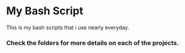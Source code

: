# My Bash Script
This is my bash scripts that i use nearly everyday.

### Check the folders for more details on each of the projects.
